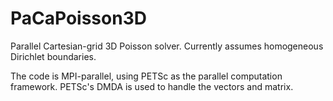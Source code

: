 PaCaPoisson3D
=============

Parallel Cartesian-grid 3D Poisson solver. Currently assumes homogeneous Dirichlet boundaries.

The code is MPI-parallel, using PETSc as the parallel computation framework. PETSc's DMDA is used to handle the vectors and matrix.
